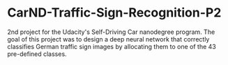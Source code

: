 # CarND-Traffic-Sign-Recognition-P2
2nd project for the Udacity's Self-Driving Car nanodegree program. The goal of this project was to design a deep neural network that correctly classifies German traffic sign images by allocating them to one of the 43 pre-defined classes.
